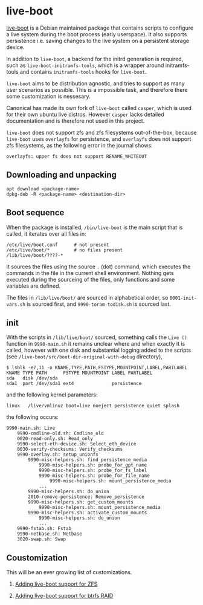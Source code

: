 # live-boot

[live-boot](https://manpages.ubuntu.com/manpages/jammy/man7/live-boot.7.html) 
is a Debian maintained package that contains scripts to 
configure a live system during the boot process (early userspace). It also 
supports persistence i.e. saving changes to the live system on a persistent 
storage device. 

In addition to `live-boot`, a backend for the initrd generation is required, 
such as `live-boot-initramfs-tools`, which is a wrapper around initramfs-tools 
and contains `initramfs-tools` hooks for `live-boot`.

`live-boot` aims to be distribution agnostic, and tries to support as many 
user scenarios as possible. This is a impossible task, and therefore there 
some customization is nessesary.

Canonical has made its own fork of `live-boot` called `casper`, which is used
for their own ubuntu live distros. However `casper` lacks detailed 
documentation and is therefore not used in this project.

`live-boot` does not support zfs and zfs filesystems out-of-the-box, because 
`live-boot` uses `overlayfs` for persistence, and `overlayfs` does not support 
zfs filesystems, as the following error in the journal shows:
```
overlayfs: upper fs does not support RENAME_WHITEOUT
```

## Downloading and unpacking 
```
apt download <package-name>
dpkg-deb -R <package-name> <destination-dir>
```

## Boot sequence

When the package is installed, `/bin/live-boot` is the main script that is 
called, it iterates over all files in:
```
/etc/live/boot.conf      # not present
/etc/live/boot/*         # no files present
/lib/live/boot/????-*
```
It sources the files using the source `.` (dot) command, which executes the 
commands in the file in the current shell environment. Nothing gets executed 
during the sourceing of the files, only functions and some variables are 
defined.

The files in `/lib/live/boot/` are sourced in alphabetical order, so 
`0001-init-vars.sh` is sourced first, and `9990-toram-todisk.sh` is 
sourced last.

## init 

With the scripts in `/lib/live/boot/` sourced, something calls the `Live ()` 
function in `9990-main.sh` it remains unclear where and when exactly it is 
called, however with one disk and substantial logging added to the scripts (see 
`/live-boot/src/boot-dir-original-with-debug` directory),

```
$ lsblk -e7,11 -o KNAME,TYPE,PATH,FSTYPE,MOUNTPOINT,LABEL,PARTLABEL
KNAME TYPE PATH      FSTYPE MOUNTPOINT LABEL PARTLABEL
sda   disk /dev/sda                               
sda1  part /dev/sda1 ext4              persistence                                 
```
and the following kernel parameters:
```
linux   /live/vmlinuz boot=live noeject persistence quiet splash
```
the following occurs:

```
9990-main.sh: Live
    9990-cmdline-old.sh: Cmdline_old
    0020-read-only.sh: Read_only
    9990-select-eth-device.sh: Select_eth_device 
    0030-verify-checksums: Verify_checksums 
    9990-overlay.sh: setup_unionfs
        9990-misc-helpers.sh: find_persistence_media
            9990-misc-helpers.sh: probe_for_gpt_name 
            9990-misc-helpers.sh: probe_for_fs_label
            9990-misc-helpers.sh: probe_for_file_name
                9990-misc-helpers.sh: mount_persistence_media
            ...
        9990-misc-helpers.sh: do_union
        2010-remove-persistence: Remove_persistence
        9990-misc-helpers.sh: get_custom_mounts
            9990-misc-helpers.sh: mount_persistence_media
        9990-misc-helpers.sh: activate_custom_mounts
            9990-misc-helpers.sh: do_union 
            ...
    9990-fstab.sh: Fstab
    9990-netbase.sh: Netbase
    3020-swap.sh: Swap
```

## Coustomization

This will be an ever growing list of customizations.

1. [Adding live-boot support for ZFS](/live-boot/zfs-support.md)

2. [Adding live-boot support for btrfs RAID](/live-boot/btrfs-raid-support.md)



